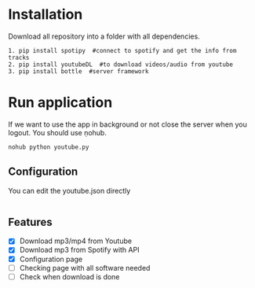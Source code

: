 # Installation
Download all repository into a folder with all dependencies.
```
1. pip install spotipy  #connect to spotify and get the info from tracks
2. pip install youtubeDL  #to download videos/audio from youtube
3. pip install bottle  #server framework
```

# Run application
If we want to use the app in background or not close the server when you logout. You should use ṇohub.

```bash
nohub python youtube.py
```
## Configuration
You can edit the youtube.json directly
```json

```
## Features
- [x] Download mp3/mp4 from Youtube
- [x] Download mp3 from Spotify with API
- [x] Configuration page
- [ ] Checking page with all software needed
- [ ] Check when download is done